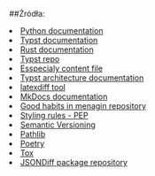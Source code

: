 ##Źródła:


<li> <a href="https://docs.python.org/3/">Python documentation</a> </li>
<li> <a href="https://typst.app/docs/">Typst documentation</a> </li>
<li> <a href="https://www.rust-lang.org/learn">Rust documentation</a> </li>
<li> <a href="https://github.com/orgs/typst/repositories">Typst repo</a> </li>
<li> <a href="https://github.com/typst/typst/blob/main/crates/typst/src/foundations/content.rs">Esspecialy content file</a></li>
<li> <a href="https://github.com/typst/typst/blob/main/docs/dev/architecture.md">Typst architecture documentation</a></li>
<li> <a href="https://www.overleaf.com/learn/latex/Articles/Using_Latexdiff_For_Marking_Changes_To_Tex_Documents">latexdiff tool</a></li>
<li> <a href="https://www.mkdocs.org/">MkDocs documentation</a></li>
<li> <a href="https://www.conventionalcommits.org/en/v1.0.0/">Good habits in menagin repository</a></li>
<li> <a href="https://peps.python.org/pep-0008/">Styling rules - PEP</a></li>
<li> <a href="https://peps.python.org/pep-0008/">Semantic Versioning</a> </li>
<li> <a href="https://docs.python.org/3/library/pathlib.html">Pathlib</a></li>
<li> <a href="https://python-poetry.org/">Poetry</a></li>
<li> <a href="https://tox.wiki/en/4.14.1/user_guide.html">Tox</a></li>
<li> <a href="https://github.com/xlwings/jsondiff">JSONDiff package repository</a></li>